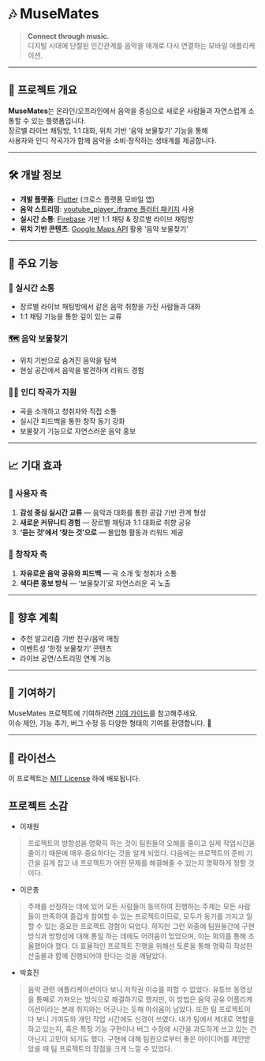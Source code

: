 # 🎶 MuseMates

> **Connect through music.**  
> 디지털 시대에 단절된 인간관계를 음악을 매개로 다시 연결하는 모바일 애플리케이션.

---

## 📌 프로젝트 개요

**MuseMates**는 온라인/오프라인에서 음악을 중심으로 새로운 사람들과 자연스럽게 소통할 수 있는 플랫폼입니다.  
장르별 라이브 채팅방, 1:1 대화, 위치 기반 ‘음악 보물찾기’ 기능을 통해  
사용자와 인디 작곡가가 함께 음악을 소비·창작하는 생태계를 제공합니다.

---

## 🛠 개발 정보

- **개발 플랫폼**: [Flutter](https://flutter.dev/) (크로스 플랫폼 모바일 앱)
- **음악 스트리밍**: [youtube_player_iframe 플러터 패키지](https://pub.dev/packages/youtube_player_iframe) 사용
- **실시간 소통**: [Firebase](https://firebase.google.com/) 기반 1:1 채팅 & 장르별 라이브 채팅방
- **위치 기반 콘텐츠**: [Google Maps API](https://developers.google.com/maps) 활용 ‘음악 보물찾기’

---

## 🎯 주요 기능

### 💬 실시간 소통
- 장르별 라이브 채팅방에서 같은 음악 취향을 가진 사람들과 대화
- 1:1 채팅 기능을 통한 깊이 있는 교류

### 🗺 음악 보물찾기
- 위치 기반으로 숨겨진 음악을 탐색
- 현실 공간에서 음악을 발견하며 리워드 경험

### 👩‍🎤 인디 작곡가 지원
- 곡을 소개하고 청취자와 직접 소통
- 실시간 피드백을 통한 창작 동기 강화
- 보물찾기 기능으로 자연스러운 음악 홍보

---

## 📈 기대 효과

### 👥 사용자 측
1. **감성 중심 실시간 교류** — 음악과 대화를 통한 공감 기반 관계 형성  
2. **새로운 커뮤니티 경험** — 장르별 채팅과 1:1 대화로 취향 공유  
3. **‘듣는 것’에서 ‘찾는 것’으로** — 몰입형 활동과 리워드 제공

### 🎼 창작자 측
1. **자유로운 음악 공유와 피드백** — 곡 소개 및 청취자 소통  
2. **색다른 홍보 방식** — ‘보물찾기’로 자연스러운 곡 노출

---

## 📍 향후 계획
- 추천 알고리즘 기반 친구/음악 매칭
- 이벤트성 ‘한정 보물찾기’ 콘텐츠
- 라이브 공연/스트리밍 연계 기능

---

## 🤝 기여하기

MuseMates 프로젝트에 기여하려면 [기여 가이드](./CONTRIBUTING.md)를 참고해주세요.  
이슈 제안, 기능 추가, 버그 수정 등 다양한 형태의 기여를 환영합니다. 🎉

---

## 📜 라이선스
이 프로젝트는 [MIT License](./LICENSE) 하에 배포됩니다.

## 프로젝트 소감
- 이재원
> 프로젝트의 방향성을 명확히 하는 것이 팀원들의 오해를 줄이고 실제 작업시간을 줄이기 때문에 매우 중요하다는 것을 알게 되었다. 다음에는 프로젝트의 준비 기간을 길게 잡고 내 프로젝트가 어떤 문제를 해결해줄 수 있는지 명확하게 정할 것이다.

- 이은총
> 주제를 선정하는 데에 있어 모든 사람들이 동의하여 진행하는 주제는 모든 사람들이 만족하여 즐겁게 참여할 수 있는 프로젝트이므로, 모두가 동기를 가지고 일할 수 있는 중요한 프로젝트 경험이 되었다. 하지만 그런 와중에 팀원들간에 구현 방식과 방향성에 대해 통일 하는 데에도 어려움이 있었으며, 이는 회의를 통해 조율했어야 했다. 더 효율적인 프로젝트 진행을 위해선 토론을 통해 명확히 작성한 산출물과 함께 진행되어야 한다는 것을 깨달았다. 

- 박효진
> 음악 관련 애플리케이션이다 보니 저작권 이슈를 피할 수 없었다. 유튜브 동영상을 통째로 가져오는 방식으로 해결하기로 했지만, 이 방법은 음악 공유 어플리케이션이라는 본래 취지와는 어긋나는 듯해 아쉬움이 남았다.
또한 팀 프로젝트이다 보니 기여도와 개인 작업 시간에도 신경이 쓰였다. 내가 팀에서 제대로 역할을 하고 있는지, 혹은 특정 기능 구현이나 버그 수정에 시간을 과도하게 쓰고 있는 건 아닌지 고민이 되기도 했다.
구현에 대해 팀원으로부터 좋은 아이디어를 제안받았을 때 팀 프로젝트의 장점을 크게 느낄 수 있었다.
